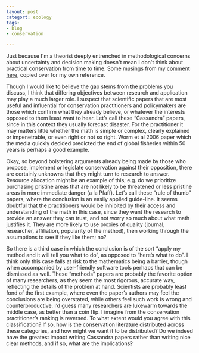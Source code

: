 ```yaml
---
layout: post
categort: ecology
tags:
- blog
- conservation

---
```



Just because I'm a theorist deeply entrenched in methodological concerns about uncertainty and decision making doesn't mean I don't think about practical conservation from time to time.  Some musings from my [comment here](http://dynamicecology.wordpress.com/2013/04/29/the-implementation-gap-in-conservation-biology-is-math-contributing-to-the-problem), copied over for my own reference.  

Though I would like to believe the gap stems from the problems you discuss, I think that differing objectives between research and application may play a much larger role. I suspect that scientific papers that are most useful and influential for conservation practitioners and policymakers are those which confirm what they already believe, or whatever the interests opposed to them least want to hear. Let’s call these “Cassandra” papers, since in this context they usually forecast disaster. For the practitioner it may matters little whether the math is simple or complex, clearly explained or impenetrable, or even right or not so right. Worm et al 2006 paper which the media quickly decided predicted the end of global fisheries within 50 years is perhaps a good example.

Okay, so beyond bolstering arguments already being made by those who propose, implement or legislate conservation against their opposition, there are certainly unknowns that they might turn to research to answer. Resource allocation might be an example of this; e.g. do we prioritize purchasing pristine areas that are not likely to be threatened or less pristine areas in more immediate danger (a la Pfaff). Let’s call these “rule of thumb” papers, where the conclusion is an easily applied guide-line. It seems doubtful that the practitioners would be inhibited by their access and understanding of the math in this case, since they want the research to provide an answer they can trust, and not worry so much about what math justifies it. They are more likely to use proxies of quality (journal, researcher, affiliation, popularity of the method), then working through the assumptions to see if they like them; no?

So there is a third case in which the conclusion is of the sort “apply my method and it will tell you what to do”, as opposed to “here’s what to do”. I think only this case falls at risk to the mathematics being a barrier, though when accompanied by user-friendly software tools perhaps that can be dismissed as well. These “methods” papers are probably the favorite option of many researchers, as they seem the most rigorous, accurate way, reflecting the details of the problem at hand. Scientists are probably least fond of the first example, where even the paper’s authors may feel the conclusions are being overstated, while others feel such work is wrong and counterproductive. I’d guess many researchers are lukewarm towards the middle case, as better than a coin flip. I imagine from the conservation practitioner’s ranking is reversed. To what extent would you agree with this classification? If so, how is the conservation literature distributed across these categories, and how might we want it to be distributed? Do we indeed have the greatest impact writing Cassandra papers rather than writing nice clear methods, and if so, what are the implications?



